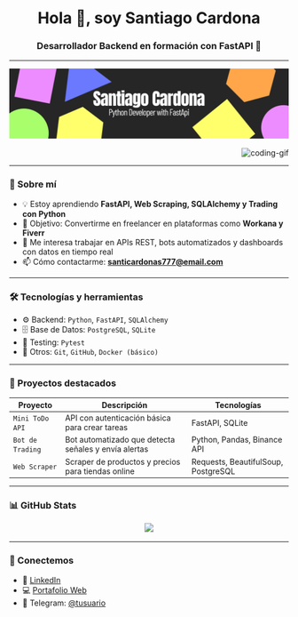 <h1 align="center">Hola 👋, soy Santiago Cardona</h1>
<h3 align="center">Desarrollador Backend en formación con FastAPI 🚀</h3>

---
![Image Alt](https://github.com/ScardonaSu/ScardonaSu/blob/13e08b292a2718214c9df866c4883bd8759dfecf/Python%20Developer.png)


<p align="right">
  <img src="https://media.giphy.com/media/qgQUggAC3Pfv687qPC/giphy.gif" width="250" alt="coding-gif">
</p>

---

### 🧠 Sobre mí

- 💡 Estoy aprendiendo **FastAPI, Web Scraping, SQLAlchemy y Trading con Python**  
- 🎯 Objetivo: Convertirme en freelancer en plataformas como **Workana y Fiverr**
- 💼 Me interesa trabajar en APIs REST, bots automatizados y dashboards con datos en tiempo real
- 📫 Cómo contactarme: **santicardonas777@email.com**

---

### 🛠️ Tecnologías y herramientas

- ⚙️ Backend: `Python`, `FastAPI`, `SQLAlchemy`
- 🗄️ Base de Datos: `PostgreSQL`, `SQLite`
- 🧪 Testing: `Pytest`
- 🔧 Otros: `Git`, `GitHub`, `Docker (básico)`

---

### 📂 Proyectos destacados

| Proyecto | Descripción | Tecnologías |
| -------- | ----------- | ----------- |
| `Mini ToDo API` | API con autenticación básica para crear tareas | FastAPI, SQLite |
| `Bot de Trading` | Bot automatizado que detecta señales y envía alertas | Python, Pandas, Binance API |
| `Web Scraper` | Scraper de productos y precios para tiendas online | Requests, BeautifulSoup, PostgreSQL |

---

### 📊 GitHub Stats

<p align="center">
  <img src="https://github-readme-stats.vercel.app/api?username=santicardona&show_icons=true&theme=tokyonight" />
</p>

---

### 🤝 Conectemos

- 💼 [LinkedIn](https://linkedin.com/in/tu-perfil)
- 💻 [Portafolio Web](https://tuportafolio.com)
- 💬 Telegram: [@tusuario](https://t.me/tusuario)

